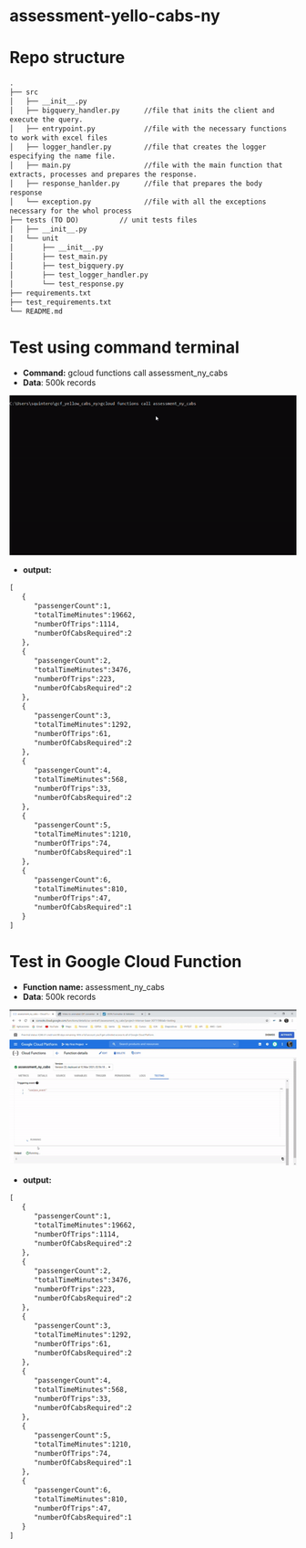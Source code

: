 # assessment-yello-cabs-ny

# Repo structure
``` shell
.
├── src                         
│   ├── __init__.py
│   ├── bigquery_handler.py      //file that inits the client and execute the query.
│   ├── entrypoint.py            //file with the necessary functions to work with excel files
│   ├── logger_handler.py        //file that creates the logger especifying the name file.
│   ├── main.py                  //file with the main function that extracts, processes and prepares the response.
│   ├── response_hanlder.py      //file that prepares the body response
│   └── exception.py             //file with all the exceptions necessary for the whol process
├── tests (TO DO)          // unit tests files
│   ├── __init__.py
|   └── unit
│       ├── __init__.py
│       ├── test_main.py
│       ├── test_bigquery.py
│       ├── test_logger_handler.py
│       └── test_response.py
├── requirements.txt
├── test_requirements.txt
└── README.md
```

# Test using command terminal
- **Command:** gcloud functions call assessment_ny_cabs
- **Data**: 500k records

![command-example](https://github.com/santi21qc/assessment-yello-cabs-ny/blob/develop/images/terminal-example.gif)
- **output:** 
```
[
   {
      "passengerCount":1,
      "totalTimeMinutes":19662,
      "numberOfTrips":1114,
      "numberOfCabsRequired":2
   },
   {
      "passengerCount":2,
      "totalTimeMinutes":3476,
      "numberOfTrips":223,
      "numberOfCabsRequired":2
   },
   {
      "passengerCount":3,
      "totalTimeMinutes":1292,
      "numberOfTrips":61,
      "numberOfCabsRequired":2
   },
   {
      "passengerCount":4,
      "totalTimeMinutes":568,
      "numberOfTrips":33,
      "numberOfCabsRequired":2
   },
   {
      "passengerCount":5,
      "totalTimeMinutes":1210,
      "numberOfTrips":74,
      "numberOfCabsRequired":1
   },
   {
      "passengerCount":6,
      "totalTimeMinutes":810,
      "numberOfTrips":47,
      "numberOfCabsRequired":1
   }
]

```

# Test in Google Cloud Function
- **Function name:** assessment_ny_cabs
- **Data**: 500k records

![command-example](https://github.com/santi21qc/assessment-yello-cabs-ny/blob/develop/images/function_test-example.gif)

- **output:**
```
[
   {
      "passengerCount":1,
      "totalTimeMinutes":19662,
      "numberOfTrips":1114,
      "numberOfCabsRequired":2
   },
   {
      "passengerCount":2,
      "totalTimeMinutes":3476,
      "numberOfTrips":223,
      "numberOfCabsRequired":2
   },
   {
      "passengerCount":3,
      "totalTimeMinutes":1292,
      "numberOfTrips":61,
      "numberOfCabsRequired":2
   },
   {
      "passengerCount":4,
      "totalTimeMinutes":568,
      "numberOfTrips":33,
      "numberOfCabsRequired":2
   },
   {
      "passengerCount":5,
      "totalTimeMinutes":1210,
      "numberOfTrips":74,
      "numberOfCabsRequired":1
   },
   {
      "passengerCount":6,
      "totalTimeMinutes":810,
      "numberOfTrips":47,
      "numberOfCabsRequired":1
   }
]

```
